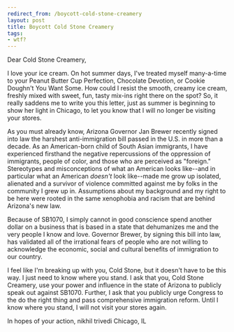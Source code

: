 ```yaml
---
redirect_from: /boycott-cold-stone-creamery
layout: post
title: Boycott Cold Stone Creamery
tags:
- wtf?
---
```

Dear Cold Stone Creamery,

I love your ice cream. On hot summer days, I've treated myself many-a-time to your Peanut Butter Cup Perfection, Chocolate Devotion, or Cookie Doughn't You Want Some. How could I resist the smooth, creamy ice cream, freshly mixed with sweet, fun, tasty mix-ins right there on the spot? So, it really saddens me to write you this letter, just as summer is beginning to show her light in Chicago, to let you know that I will no longer be visiting your stores.

As you must already know, Arizona Governor Jan Brewer recently signed into law the harshest anti-immigration bill passed in the U.S. in more than a decade. As an American-born child of South Asian immigrants, I have experienced firsthand the negative repercussions of the oppression of immigrants, people of color, and those who are perceived as "foreign." Stereotypes and misconceptions of what an American looks like--and in particular what an American _doesn't_ look like--made me grow up isolated, alienated and a survivor of violence committed against me by folks in the community I grew up in. Assumptions about my background and my right to be here were rooted in the same xenophobia and racism that are behind Arizona's new law.

Because of SB1070, I simply cannot in good conscience spend another dollar on a business that is based in a state that dehumanizes me and the very people I know and love. Governor Brewer, by signing this bill into law, has validated all of the irrational fears of people who are not willing to acknowledge the economic, social and cultural benefits of immigration to our country.

I feel like I'm breaking up with you, Cold Stone, but it doesn't have to be this way. I just need to know where you stand. I ask that you, Cold Stone Creamery, use your power and influence in the state of Arizona to publicly speak out against SB1070. Further, I ask that you publicly urge Congress to the do the right thing and pass comprehensive immigration reform. Until I know where you stand, I will not visit your stores again.

In hopes of your action,
nikhil trivedi
Chicago, IL


